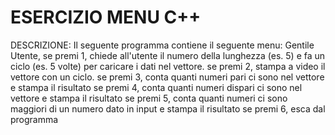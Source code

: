 # ESERCIZIO MENU C++
DESCRIZIONE:
Il seguente programma contiene il seguente menu:
Gentile Utente,
se premi 1, chiede all'utente il numero della lunghezza (es. 5) e fa un ciclo (es. 5 volte) per caricare i dati nel vettore.
se premi 2, stampa a video il vettore con un ciclo.
se premi 3, conta quanti numeri pari ci sono nel vettore e stampa il risultato
se premi 4, conta quanti numeri dispari ci sono nel vettore e stampa il risultato
se premi 5, conta quanti numeri ci sono maggiori di un numero dato in input e stampa il risultato
se premi 6, esca dal programma

